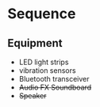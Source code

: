 # Sequence
## Equipment
- LED light strips
- vibration sensors
- Bluetooth transceiver
- ~~Audio FX Soundboard~~
- ~~Speaker~~
